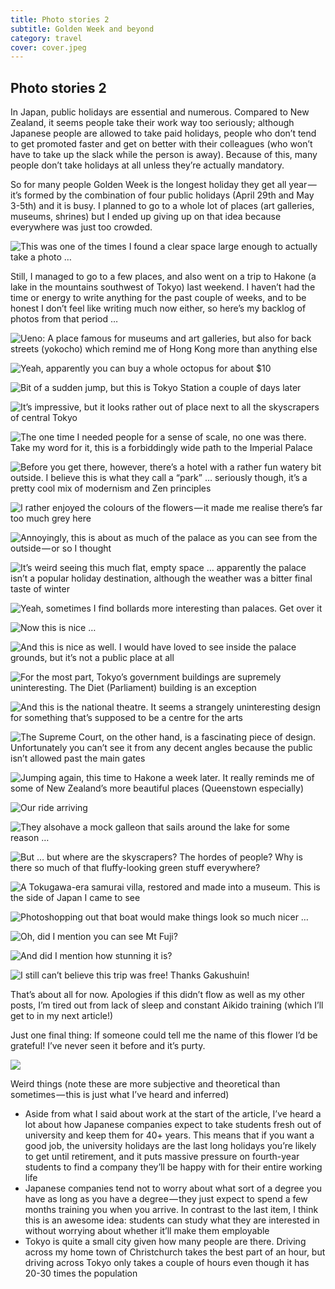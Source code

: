 ```yaml
---
title: Photo stories 2
subtitle: Golden Week and beyond
category: travel
cover: cover.jpeg
---
```


## Photo stories 2

In Japan, public holidays are essential and numerous. Compared to New Zealand, it seems people take
their work way too seriously; although Japanese people are allowed to take paid holidays, people who
don’t tend to get promoted faster and get on better with their colleagues (who won’t have to take up
the slack while the person is away). Because of this, many people don’t take holidays at all unless
they’re actually mandatory. 

So for many people Golden Week is the longest holiday they get all year — it’s formed by the
combination of four public holidays (April 29th and May 3-5th) and it is busy. I planned to go to a
whole lot of places (art galleries, museums, shrines) but I ended up giving up on that idea because
everywhere was just too crowded. 

![This was one of the times I found a clear space large enough to actually take a photo …](1.jpeg)

Still, I managed to go to a few places, and also went on a trip to Hakone (a lake in the mountains
southwest of Tokyo) last weekend. I haven’t had the time or energy to write anything for the past
couple of weeks, and to be honest I don’t feel like writing much now either, so here’s my backlog of
photos from that period … 

![Ueno: A place famous for museums and art galleries, but also for back streets (yokocho) which remind me of Hong Kong more than anything else](2.jpeg)

![Yeah, apparently you can buy a whole octopus for about $10](3.jpeg)

![Bit of a sudden jump, but this is Tokyo Station a couple of days later](4.jpeg)

![It’s impressive, but it looks rather out of place next to all the skyscrapers of central Tokyo](5.jpeg)

![The one time I needed people for a sense of scale, no one was there. Take my word for it, this is a forbiddingly wide path to the Imperial Palace](6.jpeg)

![Before you get there, however, there’s a hotel with a rather fun watery bit outside. I believe this is what they call a “park” … seriously though, it’s a pretty cool mix of modernism and Zen principles](7.jpeg)

![I rather enjoyed the colours of the flowers — it made me realise there’s far too much grey here](8.jpeg)

![Annoyingly, this is about as much of the palace as you can see from the outside — or so I thought](9.jpeg)

![It’s weird seeing this much flat, empty space … apparently the palace isn’t a popular holiday destination, although the weather was a bitter final taste of winter](10.jpeg)

![Yeah, sometimes I find bollards more interesting than palaces. Get over it](11.jpeg)

![Now this is nice …](12.jpeg)

![And this is nice as well. I would have loved to see inside the palace grounds, but it’s not a public place at all](13.jpeg)

![For the most part, Tokyo’s government buildings are supremely uninteresting. The Diet (Parliament) building is an exception](14.jpeg)

![And this is the national theatre. It seems a strangely uninteresting design for something that’s supposed to be a centre for the arts](15.jpeg)

![The Supreme Court, on the other hand, is a fascinating piece of design. Unfortunately you can’t see it from any decent angles because the public isn’t allowed past the main gates](16.jpeg)

![Jumping again, this time to Hakone a week later. It really reminds me of some of New Zealand’s more beautiful places (Queenstown especially)](17.jpeg)

![Our ride arriving](18.jpeg)

![They alsohave a mock galleon that sails around the lake for some reason …](19.jpeg)

![But … but where are the skyscrapers? The hordes of people? Why is there so much of that fluffy-looking green stuff everywhere?](20.jpeg)

![A Tokugawa-era samurai villa, restored and made into a museum. This is the side of Japan I came to see](21.jpeg)

![Photoshopping out that boat would make things look so much nicer …](22.jpeg)

![Oh, did I mention you can see Mt Fuji?](23.jpeg)

![And did I mention how stunning it is?](24.jpeg)

![I still can’t believe this trip was free! Thanks Gakushuin!](25.jpeg)

That’s about all for now. Apologies if this didn’t flow as well as my other posts, I’m tired out
from lack of sleep and constant Aikido training (which I’ll get to in my next article!) 

Just one final thing: If someone could tell me the name of this flower I’d be grateful! I’ve never
seen it before and it’s purty. 

![](26.jpeg)

Weird things (note these are more subjective and theoretical than sometimes — this is just what I’ve
heard and inferred) 

- Aside from what I said about work at the start of the article, I’ve heard a lot about how Japanese
  companies expect to take students fresh out of university and keep them for 40+ years. This means
  that if you want a good job, the university holidays are the last long holidays you’re likely to
  get until retirement, and it puts massive pressure on fourth-year students to find a company
  they’ll be happy with for their entire working life 
- Japanese companies tend not to worry about what sort of a degree you have as long as you have a
  degree — they just expect to spend a few months training you when you arrive. In contrast to the
  last item, I think this is an awesome idea: students can study what they are interested in without
  worrying about whether it’ll make them employable 
- Tokyo is quite a small city given how many people are there. Driving across my home town of
  Christchurch takes the best part of an hour, but driving across Tokyo only takes a couple of hours
  even though it has 20-30 times the population 
